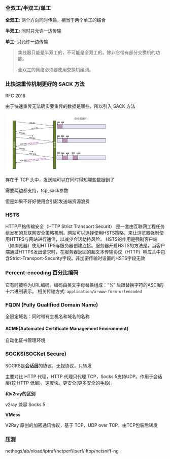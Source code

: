 ### 全双工/半双工/单工

**全双工:** 两个方向同时传输，相当于两个单工的结合

**半双工:** 同时只允许一边传输

**单工:** 只允许一边传输

> 集线器只能是半双工的，不可能是全双工的。除非它带有部分交换机的功能。
>
> 全双工的网络必须要使用交换机组网。


### 比快速重传机制更好的 SACK 方法

RFC 2018

由于快速重传无法确实要重传的数据是哪些，所以引入 SACK 方法

<img src="others.assets/image-20210523165225007.png" alt="image-20210523165225007" style="zoom:33%;" />

存在于 TCP 头中，发送端可以在同时得知哪些数据到了

需要两边都支持，tcp_sack参数

但是如果不好好使用会引起发送端资源浪费

### 


### HSTS
HTTP严格传输安全（HTTP Strict Transport Securit）
是一套由互联网工程任务组发布的互联网安全策略机制。网站可以选择使用HSTS策略，来让浏览器强制使用HTTPS与网站进行通信，以减少会话劫持风险。
HSTS的作用是强制客户端（如浏览器）使用HTTPS与服务器创建连接。服务器开启HSTS的方法是，当客户端通过HTTPS发出请求时，在服务器返回的超文本传输协议（HTTP）响应头中包含Strict-Transport-Security字段。非加密传输时设置的HSTS字段无效


### Percent-encoding 百分比编码
它有时被称为URL编码。编码由英文字母替换组成：“%” 后跟替换字符的ASCII的十六进制表示。
相关传输方式: `application/x-www-form-urlencoded`


### FQDN (Fully Qualified Domain Name)
全限定域名：同时带有主机名和域名的名称

#### ACME(Automated Certificate Management Environment)
自动化证书管理环境

### SOCKS(SOCKet Secure)

SOCKS是**会话层**的协议，无视协议，只转发

主要对比 HTTP 代理，HTTP 代理只代理 TCP，Socks 5支持UDP。作用于会话层(较 HTTP 低层)，速度快。更安全(更多安全的手段)。

**和v2ray的区别**

v2ray 兼容 Socks 5

**VMess**

V2Ray 原创的加密通讯协议，基于 TCP，UDP over TCP，由TCP包装后转发

### 压测

nethogs/ab/nload/iptraf/netperf/iperf/iftop/netsniff-ng
